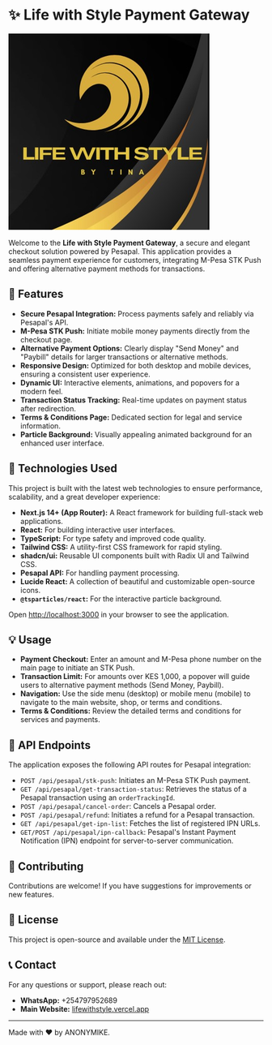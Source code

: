 # ✨ Life with Style Payment Gateway

![Life with Style Logo](public/images/life-with-style-official-logo.jpeg)

Welcome to the **Life with Style Payment Gateway**, a secure and elegant checkout solution powered by Pesapal. This application provides a seamless payment experience for customers, integrating M-Pesa STK Push and offering alternative payment methods for transactions.

## 🌟 Features

*   **Secure Pesapal Integration:** Process payments safely and reliably via Pesapal's API.
*   **M-Pesa STK Push:** Initiate mobile money payments directly from the checkout page.
*   **Alternative Payment Options:** Clearly display "Send Money" and "Paybill" details for larger transactions or alternative methods.
*   **Responsive Design:** Optimized for both desktop and mobile devices, ensuring a consistent user experience.
*   **Dynamic UI:** Interactive elements, animations, and popovers for a modern feel.
*   **Transaction Status Tracking:** Real-time updates on payment status after redirection.
*   **Terms & Conditions Page:** Dedicated section for legal and service information.
*   **Particle Background:** Visually appealing animated background for an enhanced user interface.

## 🚀 Technologies Used

This project is built with the latest web technologies to ensure performance, scalability, and a great developer experience:

*   **Next.js 14+ (App Router):** A React framework for building full-stack web applications.
*   **React:** For building interactive user interfaces.
*   **TypeScript:** For type safety and improved code quality.
*   **Tailwind CSS:** A utility-first CSS framework for rapid styling.
*   **shadcn/ui:** Reusable UI components built with Radix UI and Tailwind CSS.
*   **Pesapal API:** For handling payment processing.
*   **Lucide React:** A collection of beautiful and customizable open-source icons.
*   **`@tsparticles/react`:** For the interactive particle background.


Open [http://localhost:3000](http://localhost:3000) in your browser to see the application.

## 💡 Usage

*   **Payment Checkout:** Enter an amount and M-Pesa phone number on the main page to initiate an STK Push.
*   **Transaction Limit:** For amounts over KES 1,000, a popover will guide users to alternative payment methods (Send Money, Paybill).
*   **Navigation:** Use the side menu (desktop) or mobile menu (mobile) to navigate to the main website, shop, or terms and conditions.
*   **Terms & Conditions:** Review the detailed terms and conditions for services and payments.

## 🔗 API Endpoints

The application exposes the following API routes for Pesapal integration:

*   `POST /api/pesapal/stk-push`: Initiates an M-Pesa STK Push payment.
*   `GET /api/pesapal/get-transaction-status`: Retrieves the status of a Pesapal transaction using an `orderTrackingId`.
*   `POST /api/pesapal/cancel-order`: Cancels a Pesapal order.
*   `POST /api/pesapal/refund`: Initiates a refund for a Pesapal transaction.
*   `GET /api/pesapal/get-ipn-list`: Fetches the list of registered IPN URLs.
*   `GET/POST /api/pesapal/ipn-callback`: Pesapal's Instant Payment Notification (IPN) endpoint for server-to-server communication.


## 🤝 Contributing

Contributions are welcome! If you have suggestions for improvements or new features.

## 📄 License

This project is open-source and available under the [MIT License](LICENSE).

## 📞 Contact

For any questions or support, please reach out:

*   **WhatsApp:** +254797952689
*   **Main Website:** [lifewithstyle.vercel.app](https://lifewithstyle.vercel.app/)

---

Made with ❤️ by ANONYMIKE.
